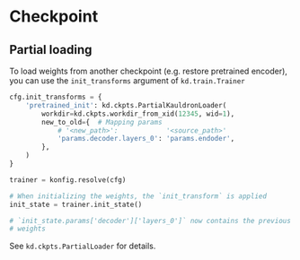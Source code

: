 # Checkpoint

## Partial loading

To load weights from another checkpoint (e.g. restore pretrained encoder), you
can use the `init_transforms` argument of `kd.train.Trainer`

```python
cfg.init_transforms = {
    'pretrained_init': kd.ckpts.PartialKauldronLoader(
        workdir=kd.ckpts.workdir_from_xid(12345, wid=1),
        new_to_old={  # Mapping params
            # '<new_path>':            '<source_path>'
            'params.decoder.layers_0': 'params.endoder',
        },
    )
}

trainer = konfig.resolve(cfg)

# When initializing the weights, the `init_transform` is applied
init_state = trainer.init_state()

# `init_state.params['decoder']['layers_0']` now contains the previous encoder
# weights
```

See `kd.ckpts.PartialLoader` for details.
